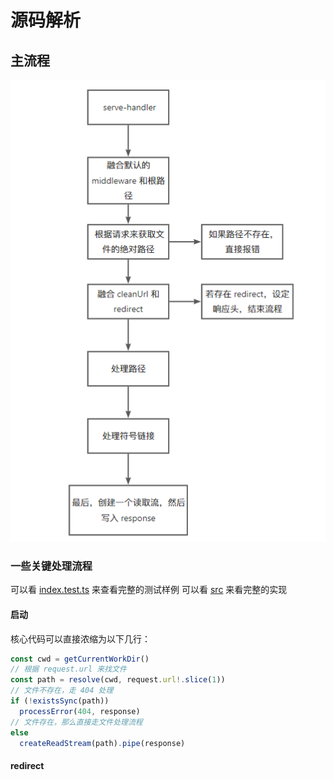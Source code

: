 # 源码解析

## 主流程

![main-process](./images/main-process.png)

### 一些关键处理流程

可以看 [index.test.ts](./__test__/index.test.ts) 来查看完整的测试样例
可以看 [src](./src/) 来看完整的实现

#### 启动

核心代码可以直接浓缩为以下几行：

```ts
const cwd = getCurrentWorkDir()
// 根据 request.url 来找文件
const path = resolve(cwd, request.url!.slice(1))
// 文件不存在，走 404 处理
if (!existsSync(path))
  processError(404, response)
// 文件存在，那么直接走文件处理流程
else
  createReadStream(path).pipe(response)
```

#### redirect
